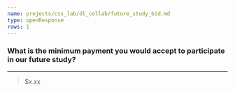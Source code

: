 ```yaml
---
name: projects/css_lab/dl_collab/future_study_bid.md
type: openResponse
rows: 1
---
```


### What is the minimum payment you would accept to participate in our future study?

---

> $x.xx
